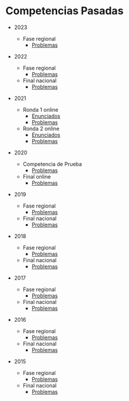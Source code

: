 # Competencias Pasadas

* 2023
	* Fase regional
		* [Problemas](https://github.com/OCIoficial/2023-10-Regional)

* 2022
	* Fase regional
		* [Problemas](https://github.com/OCIoficial/2022-10-Regional)
	* Final nacional
		* [Problemas](https://github.com/OCIoficial/2022-11-Final)
* 2021
	* Ronda 1 online
		* [Enunciados](https://github.com/OCIoficial/2021-12-Regional/raw/pdf/oneside.pdf)
		* [Problemas](https://github.com/OCIoficial/2021-12-Regional)
	* Ronda 2 online
		* [Enunciados](https://github.com/OCIoficial/2022-01-Final/raw/pdf/oneside.pdf)
		* [Problemas](https://github.com/OCIoficial/2022-01-Final)
* 2020
	* Competencia de Prueba
		* [Problemas](https://github.com/OCIoficial/2020-12-Regional)
	* Final online
		* [Problemas](https://github.com/OCIoficial/2021-01-Final)
* 2019
	* Fase regional
		* [Problemas](https://github.com/OCIoficial/2019-10-Regional)
	* Final nacional
		* [Problemas](https://github.com/OCIoficial/2020-01-Final)
* 2018
	* Fase regional
		* [Problemas](https://github.com/OCIoficial/2018-10-Regional)
	* Final nacional
		* [Problemas](https://github.com/OCIoficial/2018-11-Final)
* 2017
	* Fase regional
		* [Problemas](https://github.com/OCIoficial/2017-10-Regional)
	* Final nacional
		* [Problemas](https://github.com/OCIoficial/2017-11-Final-Nacional)
* 2016
	* Fase regional
		* [Problemas](https://github.com/OCIoficial/2016-10-Regional)
	* Final nacional
		* [Problemas](https://github.com/OCIoficial/2016-11-Final)
* 2015
	* Fase regional
		* [Problemas](https://github.com/OCIoficial/2015-10-Regional)
	* Final nacional
		* [Problemas](https://github.com/OCIoficial/2015-11-Final-Nacional)
